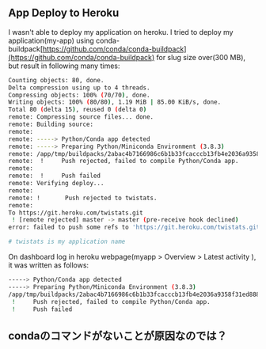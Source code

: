 ## App Deploy to Heroku
I wasn't able to deploy my application on heroku.
I tried to deploy my application(my-app) using conda-buildpack[https://github.com/conda/conda-buildpack](https://github.com/conda/conda-buildpack) for slug size over(300 MB), but result in following many times:

```bash
Counting objects: 80, done.
Delta compression using up to 4 threads.
Compressing objects: 100% (70/70), done.
Writing objects: 100% (80/80), 1.19 MiB | 85.00 KiB/s, done.
Total 80 (delta 15), reused 0 (delta 0)
remote: Compressing source files... done.
remote: Building source:
remote:
remote: -----> Python/Conda app detected
remote: -----> Preparing Python/Miniconda Environment (3.8.3)
remote: /app/tmp/buildpacks/2abac4b7166986c6b1b33fcacccb13fb4e2036a9358f31ed8886bbf37c9987c7fbb8243090f0438ebbf02852a1cbeb1b5cae47f67dc2670115ce6d7bd2468300/bin/steps/conda_compile: line 9: conda: command not found
remote:  !     Push rejected, failed to compile Python/Conda app.
remote:
remote:  !     Push failed
remote: Verifying deploy...
remote:
remote: !       Push rejected to twistats.
remote:
To https://git.heroku.com/twistats.git
 ! [remote rejected] master -> master (pre-receive hook declined)
error: failed to push some refs to 'https://git.heroku.com/twistats.git'

# twistats is my application name
```

On dashboard log in heroku webpage(myapp > Overview > Latest activity ), it was written as follows:

```bash
-----> Python/Conda app detected
-----> Preparing Python/Miniconda Environment (3.8.3)
/app/tmp/buildpacks/2abac4b7166986c6b1b33fcacccb13fb4e2036a9358f31ed8886bbf37c9987c7fbb8243090f0438ebbf02852a1cbeb1b5cae47f67dc2670115ce6d7bd2468300/bin/steps/conda_compile: line 9: conda: command not found
 !     Push rejected, failed to compile Python/Conda app.
 !     Push failed
```

## condaのコマンドがないことが原因なのでは？

